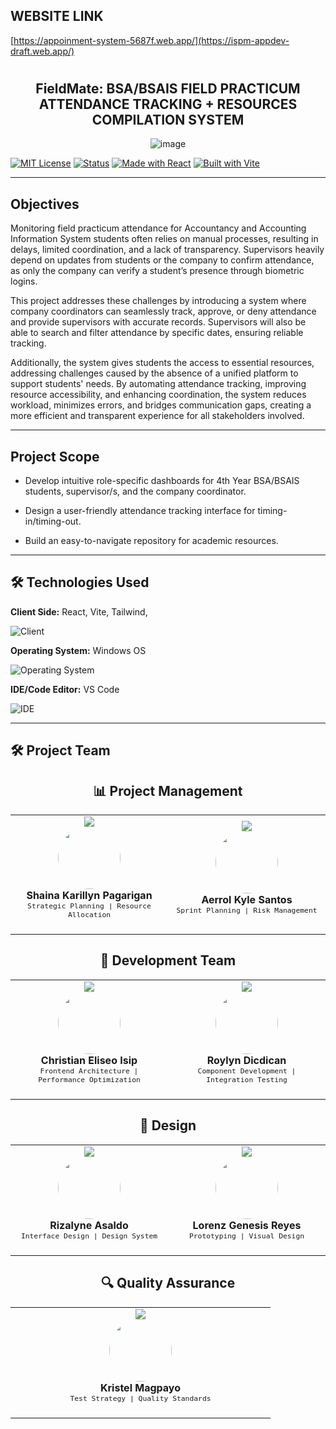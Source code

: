 ## WEBSITE LINK
[https://appoinment-system-5687f.web.app/](https://ispm-appdev-draft.web.app/)

<div align="center">

#

## FieldMate: BSA/BSAIS FIELD PRACTICUM ATTENDANCE TRACKING + RESOURCES COMPILATION SYSTEM

![image](https://github.com/user-attachments/assets/a609de77-178c-46ae-8c79-c4132f4df690)

</div>

<div align="center>

#

[![MIT License](https://img.shields.io/badge/License-MIT-green.svg)](https://choosealicense.com/licenses/mit/)
[![Status](https://img.shields.io/badge/Status-In%20Development-blue.svg)](https://learn-vanguard.vercel.app/)
[![Made with React](https://img.shields.io/badge/Made%20with-React-61dafb.svg)](https://reactjs.org/)
[![Built with Vite](https://img.shields.io/badge/Built%20with-Vite-646cff.svg)](https://vitejs.dev/)

</div>

---

## Objectives


Monitoring field practicum attendance for Accountancy and Accounting Information System students often relies on manual processes, resulting in delays, limited coordination, and a lack of transparency. Supervisors heavily depend on updates from students or the company to confirm attendance, as only the company can verify a student’s presence through biometric logins.

This project addresses these challenges by introducing a system where company coordinators can seamlessly track, approve, or deny attendance and provide supervisors with accurate records. Supervisors will also be able to search and filter attendance by specific dates, ensuring reliable tracking.

Additionally, the system gives students the access to essential resources, addressing challenges caused by the absence of a unified platform to support students' needs. By automating attendance tracking, improving resource accessibility, and enhancing coordination, the system reduces workload, minimizes errors, and bridges communication gaps, creating a more efficient and transparent experience for all stakeholders involved.

---

## Project Scope

- Develop intuitive role-specific dashboards for 4th Year BSA/BSAIS students, supervisor/s, and the company coordinator.

- Design a user-friendly attendance tracking interface for timing-in/timing-out.

- Build an easy-to-navigate repository for academic resources.

---

## 🛠️ Technologies Used

**Client Side:** React, Vite, Tailwind,

![Client](https://skillicons.dev/icons?i=react,vite,tailwind&perline=4)

**Operating System:** Windows OS

![Operating System](https://skillicons.dev/icons?i=windows&perline=3)

**IDE/Code Editor:** VS Code

![IDE](https://skillicons.dev/icons?i=vscode&perline=3)

---

## 🛠️ Project Team

<div align="center">

## 📊 Project Management

<table align="center">
  <tr>
    <td align="center" width="400">
      <img src="https://img.shields.io/badge/Role-Project%20Manager-blue?style=for-the-badge&logo=jira&logoColor=white"/>
      <br>
      <img src="/public/assets/image/marco.jpg.png" width="100" height="100" style="border-radius: 50%"/>
      <br>
      <b>Shaina Karillyn Pagarigan</b>
      <br>
      <sub><code>Strategic Planning | Resource Allocation</code></sub>
      <br>
      <br>
      <a href="">
        <img src=""/>
      </a>
    </td>
    <td align="center" width="400">
      <img src="https://img.shields.io/badge/Role-Project%20Manager-blue?style=for-the-badge&logo=jira&logoColor=white"/>
      <br>
      <img src="" width="100" height="100" style="border-radius: 50%"/>
      <br>
      <b>Aerrol Kyle Santos</b>
      <br>
      <sub><code>Sprint Planning | Risk Management</code></sub>
      <br>
      <br>
      <a href="">
        <img src=""/>
      </a>
    </td>
  </tr>
</table>

## 🚀 Development Team

<table align="center">
  <tr>
    <td align="center" width="400">
      <img src="https://img.shields.io/badge/Role-Lead%20Developer-black?style=for-the-badge&logo=javascript&logoColor=white"/>
      <br>
      <img src="/public/assets/image/p.jpg" width="100" height="100" style="border-radius: 50%"/>
      <br>
      <b>Christian Eliseo Isip</b>
      <br>
      <sub><code>Frontend Architecture | Performance Optimization</code></sub>
      <br>
      <br>
      <a href="">
        <img src=""/>
      </a>
    </td>
    <td align="center" width="400">
      <img src="https://img.shields.io/badge/Role-Lead%20Developer-black?style=for-the-badge&logo=javascript&logoColor=white"/>
      <br>
      <img src="/public/assets/image/Rodolfo.jpg.png" width="100" height="100" style="border-radius: 50%"/>
      <br>
      <b>Roylyn Dicdican</b>
      <br>
      <sub><code>Component Development | Integration Testing</code></sub>
      <br>
      <br>
      <a href="">
        <img src=""/>
      </a>
    </td>
  </tr>
</table>

## 🎨 Design

<table align="center">
  <tr>
    <td align="center" width="400">
      <img src="https://img.shields.io/badge/Role-UI%2FUX%20Designer-purple?style=for-the-badge&logo=figma&logoColor=white"/>
      <br>
      <img src="/public/assets/image/Lenie.jpg.png" width="100" height="100" style="border-radius: 50%"/>
      <br>
      <b>Rizalyne Asaldo</b>
      <br>
      <sub><code>Interface Design | Design System</code></sub>
      <br>
      <br>
      <a href="">
        <img src=""/>
      </a>
    </td>
    <td align="center" width="400">
      <img src="https://img.shields.io/badge/Role-UI%2FUX%20Designer-purple?style=for-the-badge&logo=figma&logoColor=white"/>
      <br>
      <img src="/public/assets/image/Trisha.jpg" width="100" height="100" style="border-radius: 50%"/>
      <br>
      <b>Lorenz Genesis Reyes</b>
      <br>
      <sub><code>Prototyping | Visual Design</code></sub>
      <br>
      <br>
      <a href="">
        <img src=""/>
      </a>
    </td>
  </tr>
</table>

## 🔍 Quality Assurance

<table align="center">
  <tr>
    <td align="center" width="400">
      <img src="https://img.shields.io/badge/Role-SQA-red?style=for-the-badge&logo=testcafe&logoColor=white"/>
      <br>
      <img src="/public/assets/image/she.jpg.png" width="100" height="100" style="border-radius: 50%"/>
      <br>
      <b>Kristel Magpayo</b>
      <br>
      <sub><code>Test Strategy | Quality Standards</code></sub>
      <br>
      <br>
      <a href="">
        <img src=""/>
      </a>
    </td>
  </tr>
</table>
